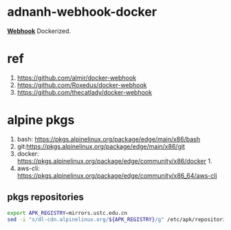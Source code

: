 # adnanh-webhook-docker

**[Webhook](https://github.com/adnanh/webhook/tree/master)** Dockerized.

# ref

1. https://github.com/almir/docker-webhook
2. https://github.com/Roxedus/docker-webhook
3. https://github.com/thecatlady/docker-webhook

# alpine pkgs

1. bash: https://pkgs.alpinelinux.org/package/edge/main/x86/bash
2. git:https://pkgs.alpinelinux.org/package/edge/main/x86/git
3. docker: https://pkgs.alpinelinux.org/package/edge/community/x86/docker
   1. 
4. aws-cli: https://pkgs.alpinelinux.org/package/edge/community/x86_64/aws-cli

## pkgs repositories

```bash
export APK_REGISTRY=mirrors.ustc.edu.cn
sed -i "s/dl-cdn.alpinelinux.org/${APK_REGISTRY}/g" /etc/apk/repositories
```
